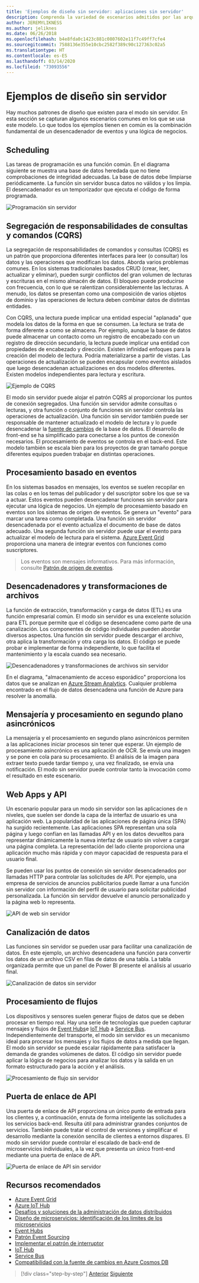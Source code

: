 ```yaml
---
title: 'Ejemplos de diseño sin servidor: aplicaciones sin servidor'
description: Comprenda la variedad de escenarios admitidos por las arquitecturas sin servidor, desde la programación y el procesamiento basado en eventos hasta los desencadenadores de archivos y el proceso de flujo.
author: JEREMYLIKNESS
ms.author: jeliknes
ms.date: 06/26/2018
ms.openlocfilehash: b4e8fda0c1423c881c0807602e11f7c49ff7cfe4
ms.sourcegitcommit: 7588136e355e10cbc2582f389c90c127363c02a5
ms.translationtype: HT
ms.contentlocale: es-ES
ms.lasthandoff: 03/14/2020
ms.locfileid: "73093556"
---
```

# <a name="serverless-design-examples"></a>Ejemplos de diseño sin servidor

Hay muchos patrones de diseño que existen para el modo sin servidor. En esta sección se capturan algunos escenarios comunes en los que se usa este modelo. Lo que todos los ejemplos tienen en común es la combinación fundamental de un desencadenador de eventos y una lógica de negocios.

## <a name="scheduling"></a>Scheduling

Las tareas de programación es una función común. En el diagrama siguiente se muestra una base de datos heredada que no tiene comprobaciones de integridad adecuadas. La base de datos debe limpiarse periódicamente. La función sin servidor busca datos no válidos y los limpia. El desencadenador es un temporizador que ejecuta el código de forma programada.

![Programación sin servidor](./media/serverless-scheduling.png)

## <a name="command-and-query-responsibility-segregation-cqrs"></a>Segregación de responsabilidades de consultas y comandos (CQRS)

La segregación de responsabilidades de comandos y consultas (CQRS) es un patrón que proporciona diferentes interfaces para leer (o consultar) los datos y las operaciones que modifican los datos. Aborda varios problemas comunes. En los sistemas tradicionales basados CRUD (crear, leer, actualizar y eliminar), pueden surgir conflictos del gran volumen de lecturas y escrituras en el mismo almacén de datos. El bloqueo puede producirse con frecuencia, con lo que se ralentizan considerablemente las lecturas. A menudo, los datos se presentan como una composición de varios objetos de dominio y las operaciones de lectura deben combinar datos de distintas entidades.

Con CQRS, una lectura puede implicar una entidad especial "aplanada" que modela los datos de la forma en que se consumen. La lectura se trata de forma diferente a como se almacena. Por ejemplo, aunque la base de datos puede almacenar un contacto como un registro de encabezado con un registro de dirección secundario, la lectura puede implicar una entidad con propiedades de encabezado y dirección. Existen infinidad enfoques para la creación del modelo de lectura. Podría materializarse a partir de vistas. Las operaciones de actualización se pueden encapsular como eventos aislados que luego desencadenan actualizaciones en dos modelos diferentes. Existen modelos independientes para lectura y escritura.

![Ejemplo de CQRS](./media/cqrs-example.png)

El modo sin servidor puede alojar el patrón CQRS al proporcionar los puntos de conexión segregados. Una función sin servidor admite consultas o lecturas, y otra función o conjunto de funciones sin servidor controla las operaciones de actualización. Una función sin servidor también puede ser responsable de mantener actualizado el modelo de lectura y lo puede desencadenar la [fuente de cambios](https://docs.microsoft.com/azure/cosmos-db/change-feed) de la base de datos. El desarrollo de front-end se ha simplificado para conectarse a los puntos de conexión necesarios. El procesamiento de eventos se controla en el back-end. Este modelo también se escala bien para los proyectos de gran tamaño porque diferentes equipos pueden trabajar en distintas operaciones.

## <a name="event-based-processing"></a>Procesamiento basado en eventos

En los sistemas basados en mensajes, los eventos se suelen recopilar en las colas o en los temas del publicador y del suscriptor sobre los que se va a actuar. Estos eventos pueden desencadenar funciones sin servidor para ejecutar una lógica de negocios. Un ejemplo de procesamiento basado en eventos son los sistemas de origen de eventos. Se genera un "evento" para marcar una tarea como completada. Una función sin servidor desencadenada por el evento actualiza el documento de base de datos adecuado. Una segunda función sin servidor puede usar el evento para actualizar el modelo de lectura para el sistema. [Azure Event Grid](https://docs.microsoft.com/azure/event-grid/overview) proporciona una manera de integrar eventos con funciones como suscriptores.

> Los eventos son mensajes informativos. Para más información, consulte [Patrón de origen de eventos](https://docs.microsoft.com/azure/architecture/patterns/event-sourcing).

## <a name="file-triggers-and-transformations"></a>Desencadenadores y transformaciones de archivos

La función de extracción, transformación y carga de datos (ETL) es una función empresarial común. El modo sin servidor es una excelente solución para ETL porque permite que el código se desencadene como parte de una canalización. Los componentes de código individuales pueden abordar diversos aspectos. Una función sin servidor puede descargar el archivo, otra aplica la transformación y otra carga los datos. El código se puede probar e implementar de forma independiente, lo que facilita el mantenimiento y la escala cuando sea necesario.

![Desencadenadores y transformaciones de archivos sin servidor](./media/serverless-file-triggers.png)

En el diagrama, "almacenamiento de acceso esporádico" proporciona los datos que se analizan en [Azure Stream Analytics](https://docs.microsoft.com/azure/stream-analytics). Cualquier problema encontrado en el flujo de datos desencadena una función de Azure para resolver la anomalía.

## <a name="asynchronous-background-processing-and-messaging"></a>Mensajería y procesamiento en segundo plano asincrónicos

La mensajería y el procesamiento en segundo plano asincrónicos permiten a las aplicaciones iniciar procesos sin tener que esperar. Un ejemplo de procesamiento asincrónico es una aplicación de OCR. Se envía una imagen y se pone en cola para su procesamiento. El análisis de la imagen para extraer texto puede tardar tiempo y, una vez finalizado, se envía una notificación. El modo sin servidor puede controlar tanto la invocación como el resultado en este escenario.

## <a name="web-apps-and-apis"></a>Web Apps y API

Un escenario popular para un modo sin servidor son las aplicaciones de n niveles, que suelen ser donde la capa de la interfaz de usuario es una aplicación web. La popularidad de las aplicaciones de página única (SPA) ha surgido recientemente. Las aplicaciones SPA representan una sola página y luego confían en las llamadas API y en los datos devueltos para representar dinámicamente la nueva interfaz de usuario sin volver a cargar una página completa. La representación del lado cliente proporciona una aplicación mucho más rápida y con mayor capacidad de respuesta para el usuario final.

Se pueden usar los puntos de conexión sin servidor desencadenados por llamadas HTTP para controlar las solicitudes de API. Por ejemplo, una empresa de servicios de anuncios publicitarios puede llamar a una función sin servidor con información del perfil de usuario para solicitar publicidad personalizada. La función sin servidor devuelve el anuncio personalizado y la página web lo representa.

![API de web sin servidor](./media/serverless-web-api.png)

## <a name="data-pipeline"></a>Canalización de datos

Las funciones sin servidor se pueden usar para facilitar una canalización de datos. En este ejemplo, un archivo desencadena una función para convertir los datos de un archivo CSV en filas de datos de una tabla. La tabla organizada permite que un panel de Power BI presente el análisis al usuario final.

![Canalización de datos sin servidor](./media/serverless-data-pipeline.png)

## <a name="stream-processing"></a>Procesamiento de flujos

Los dispositivos y sensores suelen generar flujos de datos que se deben procesar en tiempo real. Hay una serie de tecnologías que pueden capturar mensajes y flujos de [Event Hubs](https://docs.microsoft.com/azure/event-hubs/event-hubs-what-is-event-hubs)e [IoT Hub](https://docs.microsoft.com/azure/iot-hub) a [Service Bus](https://docs.microsoft.com/azure/service-bus). Independientemente del transporte, el modo sin servidor es un mecanismo ideal para procesar los mensajes y los flujos de datos a medida que llegan. El modo sin servidor se puede escalar rápidamente para satisfacer la demanda de grandes volúmenes de datos. El código sin servidor puede aplicar la lógica de negocios para analizar los datos y la salida en un formato estructurado para la acción y el análisis.

![Procesamiento de flujo sin servidor](./media/serverless-stream-processing.png)

## <a name="api-gateway"></a>Puerta de enlace de API

Una puerta de enlace de API proporciona un único punto de entrada para los clientes y, a continuación, enruta de forma inteligente las solicitudes a los servicios back-end. Resulta útil para administrar grandes conjuntos de servicios. También puede tratar el control de versiones y simplificar el desarrollo mediante la conexión sencilla de clientes a entornos dispares. El modo sin servidor puede controlar el escalado de back-end de microservicios individuales, a la vez que presenta un único front-end mediante una puerta de enlace de API.

![Puerta de enlace de API sin servidor](./media/serverless-api-gateway.png)

## <a name="recommended-resources"></a>Recursos recomendados

- [Azure Event Grid](https://docs.microsoft.com/azure/event-grid/overview)
- [Azure IoT Hub](https://docs.microsoft.com/azure/iot-hub)
- [Desafíos y soluciones de la administración de datos distribuidos](../microservices/architect-microservice-container-applications/distributed-data-management.md)
- [Diseño de microservicios: identificación de los límites de los microservicios](https://docs.microsoft.com/azure/architecture/microservices/microservice-boundaries)
- [Event Hubs](https://docs.microsoft.com/azure/event-hubs/event-hubs-what-is-event-hubs)
- [Patrón Event Sourcing](https://docs.microsoft.com/azure/architecture/patterns/event-sourcing)
- [Implementar el patrón de interruptor](../microservices/implement-resilient-applications/implement-circuit-breaker-pattern.md)
- [IoT Hub](https://docs.microsoft.com/azure/iot-hub)
- [Service Bus](https://docs.microsoft.com/azure/service-bus)
- [Compatibilidad con la fuente de cambios en Azure Cosmos DB](https://docs.microsoft.com/azure/cosmos-db/change-feed)

>[!div class="step-by-step"]
>[Anterior](serverless-architecture-considerations.md)
>[Siguiente](azure-serverless-platform.md)
